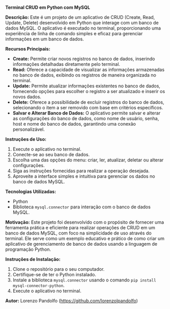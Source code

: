 **Terminal CRUD em Python com MySQL** 

**Descrição:**
Este é um projeto de um aplicativo de CRUD (Create, Read, Update, Delete) desenvolvido em Python que interage com um banco de dados MySQL. O aplicativo é executado no terminal, proporcionando uma experiência de linha de comando simples e eficaz para gerenciar informações em um banco de dados.

**Recursos Principais:**
- **Create:** Permite criar novos registros no banco de dados, inserindo informações detalhadas diretamente pelo terminal.
- **Read:** Oferece a capacidade de visualizar as informações armazenadas no banco de dados, exibindo os registros de maneira organizada no terminal.
- **Update:** Permite atualizar informações existentes no banco de dados, fornecendo opções para escolher o registro a ser atualizado e inserir os novos dados.
- **Delete:** Oferece a possibilidade de excluir registros do banco de dados, selecionando o item a ser removido com base em critérios específicos.
- **Salvar e Alterar Banco de Dados:** O aplicativo permite salvar e alterar as configurações do banco de dados, como nome de usuário, senha, host e nome do banco de dados, garantindo uma conexão personalizável.

**Instruções de Uso:**
1. Execute o aplicativo no terminal.
2. Conecte-se ao seu banco de dados.
2. Escolha uma das opções do menu: criar, ler, atualizar, deletar ou alterar configurações.
3. Siga as instruções fornecidas para realizar a operação desejada.
4. Aproveite a interface simples e intuitiva para gerenciar os dados no banco de dados MySQL.

**Tecnologias Utilizadas:**
- Python
- Biblioteca `mysql.connector` para interação com o banco de dados MySQL.

**Motivação:**
Este projeto foi desenvolvido com o propósito de fornecer uma ferramenta prática e eficiente para realizar operações de CRUD em um banco de dados MySQL, com foco na simplicidade de uso através do terminal. Ele serve como um exemplo educativo e prático de como criar um aplicativo de gerenciamento de banco de dados usando a linguagem de programação Python.

**Instruções de Instalação:**
1. Clone o repositório para o seu computador.
2. Certifique-se de ter o Python instalado.
3. Instale a biblioteca `mysql.connector` usando o comando `pip install mysql-connector-python`.
4. Execute o aplicativo no terminal.

**Autor:**
Lorenzo Pandolfo (https://github.com/lorenzolpandolfo)